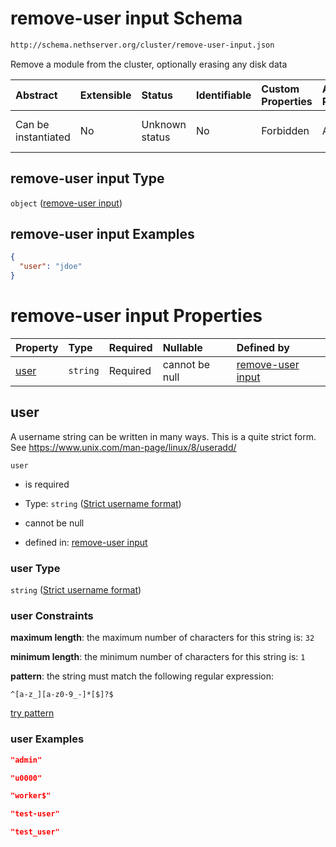 # remove-user input Schema

```txt
http://schema.nethserver.org/cluster/remove-user-input.json
```

Remove a module from the cluster, optionally erasing any disk data

| Abstract            | Extensible | Status         | Identifiable | Custom Properties | Additional Properties | Access Restrictions | Defined In                                                                      |
| :------------------ | :--------- | :------------- | :----------- | :---------------- | :-------------------- | :------------------ | :------------------------------------------------------------------------------ |
| Can be instantiated | No         | Unknown status | No           | Forbidden         | Allowed               | none                | [remove-user-input.json](cluster/remove-user-input.json "open original schema") |

## remove-user input Type

`object` ([remove-user input](remove-user-input.md))

## remove-user input Examples

```json
{
  "user": "jdoe"
}
```

# remove-user input Properties

| Property      | Type     | Required | Nullable       | Defined by                                                                                                                                        |
| :------------ | :------- | :------- | :------------- | :------------------------------------------------------------------------------------------------------------------------------------------------ |
| [user](#user) | `string` | Required | cannot be null | [remove-user input](cluster-definitions-strict-username-format.md "http://schema.nethserver.org/cluster/remove-user-input.json#/properties/user") |

## user

A username string can be written in many ways. This is a quite strict form. See <https://www.unix.com/man-page/linux/8/useradd/>

`user`

* is required

* Type: `string` ([Strict username format](cluster-definitions-strict-username-format.md))

* cannot be null

* defined in: [remove-user input](cluster-definitions-strict-username-format.md "http://schema.nethserver.org/cluster/remove-user-input.json#/properties/user")

### user Type

`string` ([Strict username format](cluster-definitions-strict-username-format.md))

### user Constraints

**maximum length**: the maximum number of characters for this string is: `32`

**minimum length**: the minimum number of characters for this string is: `1`

**pattern**: the string must match the following regular expression:&#x20;

```regexp
^[a-z_][a-z0-9_-]*[$]?$
```

[try pattern](https://regexr.com/?expression=%5E%5Ba-z_%5D%5Ba-z0-9_-%5D*%5B%24%5D%3F%24 "try regular expression with regexr.com")

### user Examples

```json
"admin"
```

```json
"u0000"
```

```json
"worker$"
```

```json
"test-user"
```

```json
"test_user"
```
